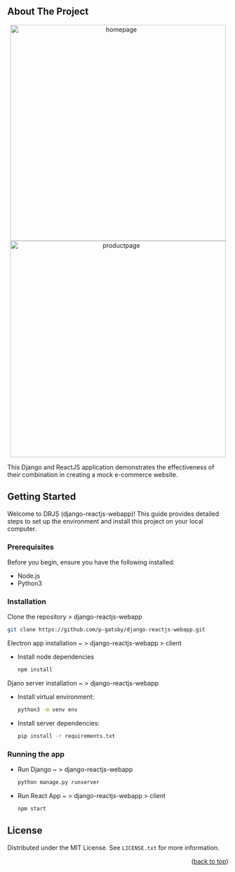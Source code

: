 <a name="readme-top"></a>

<!-- ABOUT THE PROJECT -->

## About The Project

<div align="center"> 
<img width="491" alt="homepage" src="https://github.com/p-gatsby/DRJS/assets/106583795/43a45070-2861-4708-a37a-6e5c55e44490">
<img width="492" alt="productpage" src="https://github.com/p-gatsby/DRJS/assets/106583795/4f6f05f4-db00-4e77-924f-49e42584ae97">
</div>


This Django and ReactJS application demonstrates the effectiveness of their combination in creating a mock e-commerce website.
<!-- GETTING STARTED -->

## Getting Started

Welcome to DRJS (django-reactjs-webapp)! This guide provides detailed steps to set up the environment and install this project on your local computer.

### Prerequisites

Before you begin, ensure you have the following installed:

- Node.js
- Python3

### Installation

Clone the repository > django-reactjs-webapp

  ```bash
  git clone https://github.com/p-gatsby/django-reactjs-webapp.git
  ```

Electron app installation ~ > django-reactjs-webapp > client

- Install node dependencies
  
  ```sh
  npm install
  ```

Djano server installation ~ > django-reactjs-webapp

- Install virtual environment:

  ```sh
  python3 -m venv env
  ```

- Install server dependencies:

  ```sh
  pip install -r requirements.txt
  ```

### Running the app

- Run Django  ~ > django-reactjs-webapp
  
  ```sh
  python manage.py runserver
  ```
- Run React App ~ > django-reactjs-webapp > client
  
  ```sh
  npm start
  ```

<!-- LICENSE -->

## License

Distributed under the MIT License. See `LICENSE.txt` for more information.

<p align="right">(<a href="#readme-top">back to top</a>)</p>
